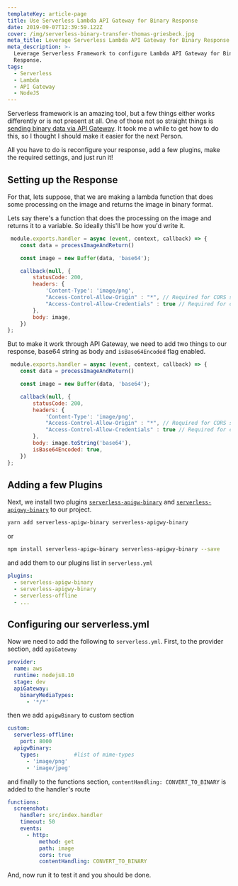 ```yaml
---
templateKey: article-page
title: Use Serverless Lambda API Gateway for Binary Response
date: 2019-09-07T12:39:59.122Z
cover: /img/serverless-binary-transfer-thomas-griesbeck.jpg
meta_title: Leverage Serverless Lambda API Gateway for Binary Response
meta_description: >-
  Leverage Serverless Framework to configure Lambda API Gateway for Binary
  Response.
tags:
  - Serverless
  - Lambda
  - API Gateway
  - NodeJS
---
```

Serverless framework is an amazing tool, but a few things either works differently or is not present at all. One of those not so straight things is [sending binary data via API Gateway](https://docs.aws.amazon.com/apigateway/latest/developerguide/api-gateway-payload-encodings.html). It took me a while to get how to do this, so I thought I should make it easier for the next Person.

All you have to do is reconfigure your response, add a few plugins, make the required settings, and just run it!

## Setting up the Response

For that, lets suppose, that we are making a lambda function that does some processing on the image and returns the image in binary format.

Lets say there's a function that does the processing on the image and returns it to a variable. So ideally this'll be how you'd write it.

```javascript
 module.exports.handler = async (event, context, callback) => {
    const data = processImageAndReturn()

    const image = new Buffer(data, 'base64');

    callback(null, {
        statusCode: 200,
        headers: {
            'Content-Type': 'image/png',
            "Access-Control-Allow-Origin" : "*", // Required for CORS support to work
            "Access-Control-Allow-Credentials" : true // Required for cookies, authorization headers with HTTPS
        },
        body: image,
    })
};
```

But to make it work through API Gateway, we need to add two things to our response, base64 string as body and `isBase64Encoded` flag enabled.

```javascript
 module.exports.handler = async (event, context, callback) => {
    const data = processImageAndReturn()

    const image = new Buffer(data, 'base64');

    callback(null, {
        statusCode: 200,
        headers: {
            'Content-Type': 'image/png',
            "Access-Control-Allow-Origin" : "*", // Required for CORS support to work
            "Access-Control-Allow-Credentials" : true // Required for cookies, authorization headers with HTTPS
        },
        body: image.toString('base64'),
        isBase64Encoded: true,
    })
};
```

## Adding a few Plugins

Next, we install two plugins [`serverless-apigw-binary`](https://github.com/maciejtreder/serverless-apigw-binary) and [`serverless-apigwy-binary`](https://github.com/ryanmurakami/serverless-apigwy-binary) to our project.

```bash
yarn add serverless-apigw-binary serverless-apigwy-binary
```

or

```bash
npm install serverless-apigw-binary serverless-apigwy-binary --save
```

and add them to our plugins list in `serverless.yml`

```yaml
plugins:
  - serverless-apigw-binary
  - serverless-apigwy-binary
  - serverless-offline
  - ...
```

## Configuring our serverless.yml

Now we need to add the following to `serverless.yml`. First, to the provider section, add `apiGateway`

```yaml
provider:
  name: aws
  runtime: nodejs8.10
  stage: dev
  apiGateway:
    binaryMediaTypes:
      - '*/*'
```

then we add `apigwBinary` to custom section

```yaml
custom:
  serverless-offline:
    port: 8000
  apigwBinary:
    types:           #list of mime-types
      - 'image/png'
      - 'image/jpeg'
```

and finally to the functions section, `contentHandling: CONVERT_TO_BINARY` is added to the handler's route

```yaml
functions:
  screenshot:
    handler: src/index.handler
    timeout: 50
    events:
      - http:
          method: get
          path: image
          cors: true
          contentHandling: CONVERT_TO_BINARY

```

And, now run it to test it and you should be done.
